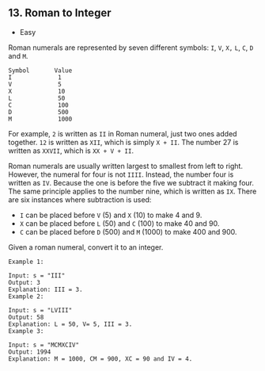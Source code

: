 ## 13. Roman to Integer  
* Easy  

Roman numerals are represented by seven different symbols: `I`, `V`, `X,` `L`, `C`, `D` and `M`.
````
Symbol       Value
I             1
V             5
X             10
L             50
C             100
D             500
M             1000
````
For example, `2` is written as `II` in Roman numeral, just two ones added together. `12` is written as `XII`, which is simply `X + II`. The number 27 is written as `XXVII`, which is `XX + V + II`.  
  
Roman numerals are usually written largest to smallest from left to right. However, the numeral for four is not `IIII`. Instead, the number four is written as `IV`. Because the one is before the five we subtract it making four. The same principle applies to the number nine, which is written as `IX`. There are six instances where subtraction is used:  

* `I` can be placed before `V` (5) and `X` (10) to make 4 and 9.
* `X` can be placed before `L` (50) and `C` (100) to make 40 and 90.
* `C` can be placed before `D` (500) and `M` (1000) to make 400 and 900.  

Given a roman numeral, convert it to an integer.

````
Example 1:

Input: s = "III"
Output: 3
Explanation: III = 3.
Example 2:

Input: s = "LVIII"
Output: 58
Explanation: L = 50, V= 5, III = 3.
Example 3:

Input: s = "MCMXCIV"
Output: 1994
Explanation: M = 1000, CM = 900, XC = 90 and IV = 4.
````